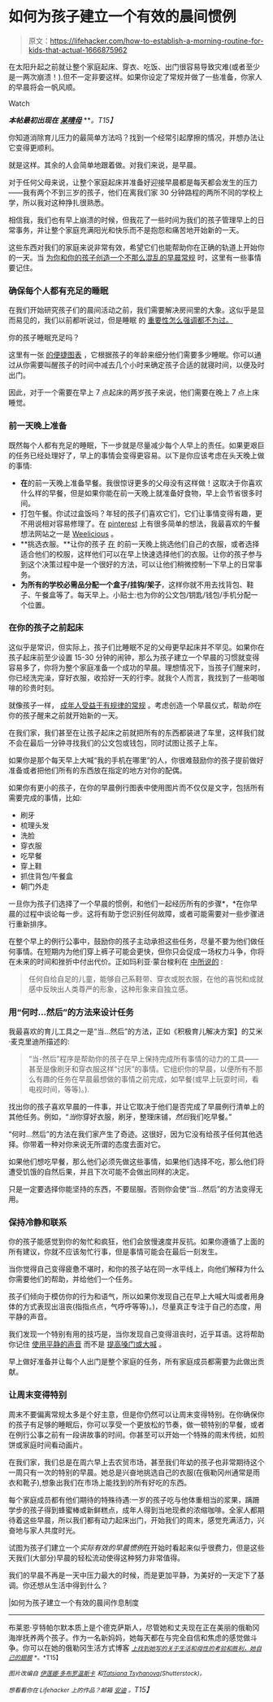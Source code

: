 # 如何为孩子建立一个有效的晨间惯例

> 原文：<https://lifehacker.com/how-to-establish-a-morning-routine-for-kids-that-actual-1666875962>

在太阳升起之前就让整个家庭起床、穿衣、吃饭、出门很容易导致灾难(或者至少是一两次崩溃！).但不一定非要这样。如果你设定了常规并做了一些准备，你家人的早晨将会一帆风顺。

Watch

***本帖最初出现在*** [***某晴母***](http://afineparent.com/lighten-up/morning-routine-for-kids.html) ***。*T15】**

你知道消除育儿压力的最简单方法吗？找到一个经常引起摩擦的情况，并想办法让它变得更顺利。

就是这样。其余的人会简单地跟着做。对我们来说，是早晨。

对于任何父母来说，让整个家庭起床并准备好迎接早晨都是每天都会发生的压力——我有两个不到三岁的孩子，他们在离我们家 30 分钟路程的两所不同的学校上学，所以我对这种挣扎很熟悉。

相信我，我们也有早上崩溃的时候，但我花了一些时间为我们的孩子管理早上的日常事务，并让整个家庭充满阳光和快乐而不是抱怨和痛苦地开始新的一天。

这些东西对我们的家庭来说非常有效，希望它们也能帮助你在正确的轨道上开始你的一天。当 [为你和你的孩子创造一个不那么混乱的早晨常规](https://lifehacker.com/how-to-organize-your-family-chaos-with-the-help-of-tech-1595502673) 时，这里有一些事情要记住。

### 确保每个人都有充足的睡眠

在我们开始研究孩子们的晨间活动之前，我们需要解决房间里的大象。这似乎是显而易见的，我们以前都听说过，但是睡眠 的 [重要性怎么强调都不为过。](http://afineparent.com/happiness/importance-of-sleep.html)

你的孩子睡眠充足吗？

这里有一张 [的便捷图表](http://www.babycenter.com/0_how-much-sleep-does-your-child-need_7645.bc) ，它根据孩子的年龄来细分他们需要多少睡眠。你可以通过从你需要叫醒孩子的时间中减去几个小时来确定孩子合适的就寝时间，以便及时出门。

因此，对于一个需要在早上 7 点起床的两岁孩子来说，他们需要在晚上 7 点上床睡觉。

### 前一天晚上准备

既然每个人都有充足的睡眠，下一步就是尽量减少每个人早上的责任。如果更艰巨的任务已经处理好了，早上的事情会变得更容易。以下是你应该考虑在头天晚上做的事情:

*   **在**的前一天晚上准备早餐。我很惊讶更多的父母没有这样做！这取决于你喜欢什么样的早餐，但是如果你能在前一天晚上就准备好食物，早上会节省很多时间。
*   打包午餐。你试过盒饭吗？年轻的孩子们喜欢它们，它们让事情变得有趣，更不用说相对容易修理了。在 [pinterest](http://www.pinterest.com/easylunchboxes/easy-lunch-box-lunches/) 上有很多简单的想法，我最喜欢的午餐想法网站之一是 [Weelicious](http://weelicious.com/school-lunches/) 。
*   **挑选衣服。**让你的孩子 [在](http://afineparent.com/stop-yelling-at-kids/preventing-power-struggles-with-kids.html) 的前一天晚上挑选他们自己的衣服，或者选择适合他们的校服，这样他们可以在早上快速选择他们的衣服。让你的孩子参与到这个决策过程中是一个很好的方法，可以让他们稍微控制一下早上的日常事务。
*   **为所有的学校必需品分配一个盒子/挂钩/架子**，这样你就不用去找背包、鞋子、午餐盒等了。每天早上。小贴士:也为你的公文包/钥匙/钱包/手机分配一个位置。

### 在你的孩子之前起床

这似乎是常识，但实际上，孩子们比睡眠不足的父母更早起床并不罕见。如果你在孩子起床前至少设置 15-30 分钟的闹钟，那么为孩子建立一个早晨的习惯就变得容易多了，你将为整个家庭准备一个成功的早晨。理想情况下，当孩子们醒来时，你已经洗完澡，穿好衣服，收拾好一天的行李。就我个人而言，我找到了一些喝咖啡的珍贵时刻。

就像孩子一样， [成年人受益于有规律的常规](https://lifehacker.com/top-10-ways-to-upgrade-your-morning-routine-5537478) 。考虑创造一个早晨仪式，帮助*你*在你的孩子醒来之前就开始新的一天。

在我们家，我们甚至在让孩子起床之前就把所有的东西都装进了车里，这样我们就不会在最后一分钟寻找我们的公文包或钱包，同时试图让孩子上车。

如果你是那个每天早上大喊“我的手机在哪里”的人，你很难鼓励你的孩子提前做好准备或者把他们所有的东西放在指定的地方对你的配偶。

如果你有更小的孩子，在你的早晨例行图表中使用图片而不仅仅是文字，包括所有需要完成的事情，比如:

*   刷牙
*   梳理头发
*   洗脸
*   穿衣服
*   吃早餐
*   穿上鞋
*   抓住背包/午餐盒
*   朝门外走

一旦你为孩子们选择了一个早晨的惯例，和他们一起经历所有的步骤*，*在你早晨的过程中谈论每一步。这将有助于您识别任何故障，或者可能需要对一些步骤进行重新排序。

在整个早上的例行公事中，鼓励你的孩子主动承担这些任务，尽量不要为他们做任何事情。在短期内为他们穿上裤子可能会更快，但你只会促成一场权力斗争，你将在未来的时间和挫折中付出代价。正如玛利亚·蒙台梭利在 [中所说的](https://archive.org/details/absorbentmind031961mbp) :

> 任何自给自足的儿童，能够自己系鞋带、穿衣或脱衣服，在他的喜悦和成就感中反映出人类尊严的形象，这种形象来自独立感。

### 用“何时…然后”的方法来设计任务

我最喜欢的育儿工具之一是“当…然后”的方法，正如《积极育儿解决方案】的艾米·麦克里迪所描述的:

> “当-然后”程序是帮助你的孩子在早上保持完成所有事情的动力的工具——甚至是像刷牙和穿衣服这样“讨厌”的事情。它组织你的早晨，以便所有不那么有趣的任务在早晨最想做的事情之前完成，如早餐(或早上玩耍时间，看电视时间，等等)。).

找出你的孩子喜欢早晨的一件事，并让它取决于他们是否完成了早晨例行清单上的其他任务。例如，“*当*你穿好衣服，刷牙，整理床铺，*然后*我们吃早餐。”

“何时…然后”的方法在我们家产生了奇迹。这很好，因为它没有给孩子任何其他选择。你带着一种对你来说无所谓的态度去面对它。

如果他们想吃早餐，那么他们必须先做这些事情，如果他们选择不吃，那么他们将遭受饥饿的自然后果，并且下次可能不会做出同样的决定。

只是一定要选择你能坚持的东西，不要屈服。否则你会使“当…然后”的方法变得无用。

### 保持冷静和联系

你的孩子能感觉到你的匆忙和疯狂，他们会放慢速度并反抗。如果你遵循了上面的所有建议，你就不应该匆忙行事，但是事情可能会在最后一刻发生。

当你觉得自己变得疲惫不堪时，和你的孩子站在同一水平线上，向他们解释为什么你需要他们的帮助，并给他们一个任务。

孩子们倾向于模仿你的行为和语气，所以如果你发现自己在早上大喊大叫或者用身体的方式表现出沮丧(指指点点，气呼呼等等)。)，尽量真正专注于自己的态度，用平静的声音。

我们发现一个特别有用的技巧是，当你发现自己变得沮丧时，近乎耳语。这将帮助你记住 [使用平静的声音](https://lifehacker.com/how-to-keep-your-cool-as-a-parent-1603673190) 而不是 [提高嗓门或大喊](http://lifehacker.com/how-to-stay-calm-and-not-yell-at-your-kids-even-if-you-1452033657) 。

早上做好准备并让每个人出门是整个家庭的任务，所有家庭成员都需要为此做出贡献。

### 让周末变得特别

周末不要偏离常规太多是个好主意，但是你仍然可以让周末变得特别。在你确保你的孩子有足够的睡眠后，你可以享受一个更放松的节奏，做一顿特别的早餐，或者在例行公事之前有一段讲故事的时间。你甚至可以开始一个特殊的周末传统，如煎饼或家庭时间看动画片。

在我们家，我们总是在周六早上去农贸市场，甚至我们年幼的孩子也非常期待这个一周只有一次的特别的早晨。她总是兴奋地挑选自己的衣服(在俄勒冈州通常是雨衣和靴子),想象出我们在市场上能找到的所有好吃的东西。

每个家庭成员都有他们期待的特殊待遇:一岁的孩子吃与他体重相当的浆果，蹒跚学步的孩子得到蜂蜜棒或新鲜糕点，成年人得到当地现煮的浓缩咖啡。全家人都期待着这些早晨，所以我们都有动力起床出门，开始我们的周末，感觉充满活力，兴奋地与家人共度时光。

试图为孩子们建立一个*实际有效的早晨惯例*在开始时看起来似乎很费力，但是这些天我们(大部分)早晨的轻松流动使得这种努力非常值得。

我们的早晨不再是一天中压力最大的时候，而是更加平静，为美好的一天定下了基调。你还想从生活中得到什么？

|如何为孩子建立一个有效的晨间作息制度

* * *

布莱恩·亨特帕尔默本质上是个德克萨斯人，尽管她和丈夫现在正在美丽的俄勒冈海岸抚养两个孩子。作为一名新妈妈，她每天都在与完全自信和焦虑的感觉做斗争。你可以在她的俄勒冈生活方式博客 [<small>*上找到她写的关于生活和母性的考验和胜利，她自己的翅膀*</small>](http://www.withherownwings.com/) <small>*。*T15】</small>

*<small>图片改编自</small>* [*<small>伊莲娜·多布罗温斯卡</small>*](http://www.shutterstock.com/pic.mhtml?id=69445279&src=id) *<small>和</small>*[*<small>Tatsiana Tsyhanova</small>*](http://www.shutterstock.com/pic.mhtml?id=204629944&src=id)*<small>(Shutterstock)。</small>*

*<small>想看看你在 Lifehacker 上的作品？邮箱</small>* [*<small>安迪</small>*](mailto:andy@lifehacker.com) *<small>。</small>T15】*